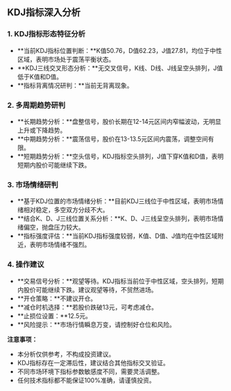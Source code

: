 ## KDJ指标深入分析

### 1. KDJ指标形态特征分析

- **当前KDJ指标位置判断：**K值50.76，D值62.23，J值27.81，均位于中性区域，表明市场处于震荡平衡状态。
- **KDJ三线交叉形态分析：**无交叉信号，K线、D线、J线呈空头排列，J值低于K值和D值。
- **指标背离情况研判：**当前无背离现象。

### 2. 多周期趋势研判

- **长期趋势分析：**盘整信号，股价长期在12-14元区间内窄幅波动，无明显上升或下降趋势。
- **中期趋势分析：**震荡信号，股价在13-13.5元区间内震荡，调整空间有限。
- **短期趋势分析：**空头信号，KDJ指标空头排列，J值下穿K值和D值，表明短期内股价可能继续下跌。

### 3. 市场情绪研判

- **基于KDJ位置的市场情绪分析：**目前KDJ三线位于中性区域，表明市场情绪相对稳定，多空双方分歧不大。
- **结合K、D、J三线位置关系分析：**K、D、J三线呈空头排列，表明市场情绪偏空，抛盘压力较大。
- **指标强度评估：**当前KDJ指标强度较弱，K值、D值、J值均在中性区域附近，表明市场情绪不强烈。

### 4. 操作建议

- **交易信号分析：**观望等待。KDJ指标当前位于中性区域，空头排列，短期内股价可能继续下跌。建议观望等待，不贸然进场。
- **开仓策略：**不建议开仓。
- **减仓时机选择：**若股价跌破13元，可考虑减仓。
- **止损位设置：**12.5元。
- **风险提示：**市场行情瞬息万变，请控制好仓位和风险。

**注意事项：**

- 本分析仅供参考，不构成投资建议。
- KDJ指标存在一定滞后性，建议结合其他指标交叉验证。
- 不同市场环境下指标参数敏感度不同，需要灵活调整。
- 任何技术指标都不能保证100%准确，请谨慎投资。